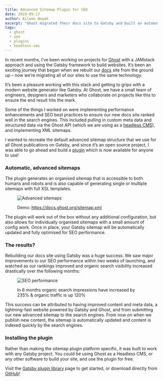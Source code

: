 ```yaml
---
title: Advanced Sitemap Plugin for SEO
date: 2019-05-17
author: Aileen Nowak
excerpt: "Ghost migrated their docs site to Gatsby and built an automatic XML sitemap plugin which is now open source and available for anyone to use!"
tags:
  - ghost
  - seo
  - plugins
  - headless-cms
---
```


In recent months, I’ve been working on projects for [Ghost](https://ghost.org/) with a JAMstack approach and using the Gatsby framework to build websites. It’s been an exciting journey that began when we rebuilt our [docs](https://docs.ghost.org/) site from the ground up – now we’re migrating all of our sites to use the same technology.

It’s been a pleasure working with this stack and getting to grips with a modern website generator like Gatsby. At Ghost, we have a small team of engineers, designers and marketers who collaborate on projects like this to ensure the end result hits the mark.

Some of the things I worked on were implementing performance enhancements and SEO best practices to ensure our new docs site ranked well in the search engines. This included pulling in custom meta data and structured data via the Ghost API (which we are using as a [headless CMS](/docs/headless-cms/)), and implementing XML sitemaps.

I wanted to recreate the default advanced sitemap structure that we use for all Ghost publications on Gatsby, and since it’s an open source project, I was able to go ahead and build a [plugin](/packages/gatsby-plugin-advanced-sitemap/?=sitemap) which is now available for anyone to use!

### Automatic, advanced sitemaps

The plugin generates an organised sitemap that is accessible to both humans and robots and is also capable of generating single or multiple sitemaps with full XSL templates.

<figure>
  <img alt="Advanced sitemaps" src="./images/advanced_sitemaps.png" />
  <figcaption>

Demo: <https://docs.ghost.org/sitemap.xml>

  </figcaption>
</figure>

The plugin will work out of the box without any additional configuration, but also allows for individually organised sitemaps with a small amount of config work. Once in place, your Gatsby sitemap will be automatically updated and fully optimised for SEO performance.

### The results?

Rebuilding our docs site using Gatsby was a huge success. We saw major improvements to our SEO performance within two weeks of launching, and watched as our rankings improved and organic search visibility increased drastically over the following months:

<figure>
  <img alt="SEO performance" src="./images/seo_results.png" />
  <figcaption>

In 6 months organic search impressions have increased by 235% & organic traffic is up 120%

  </figcaption>
</figure>

This success can be attributed to having improved content and meta data, a lightning-fast website powered by Gatsby and Ghost, and from submitting our new advanced sitemap to the search engines. From now on when we publish new content, the sitemap is automatically updated and content is indexed quickly by the search engines.

### Installing the plugin

Rather than making the sitemap plugin platform specific, it was built to work with any Gatsby project. You could be using Ghost as a Headless CMS, or any other software to build your site, and use the plugin for free.

<Pullquote>

Visit the [Gatsby plugin library](/packages/gatsby-plugin-advanced-sitemap/?=sitemap) page to get started, or download directly from [GitHub](https://github.com/tryghost/gatsby-plugin-advanced-sitemap)!

</Pullquote>
